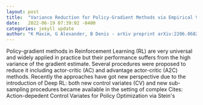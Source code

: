 ```yaml
---
layout: post
title:  "Variance Reduction for Policy-Gradient Methods via Empirical Variance Minimization"
date:   2022-06-19 07:39:02 -0400
categories: jekyll update
author: "K Maxim, G Alexander, B Denis - arXiv preprint arXiv:2206.06827, 2022"
---
```

Policy-gradient methods in Reinforcement Learning (RL) are very universal and widely applied in practice but their performance suffers from the high variance of the gradient estimate. Several procedures were proposed to reduce it including actor-critic (AC) and advantage actor-critic (A2C) methods. Recently the approaches have got new perspective due to the introduction of Deep RL: both new control variates (CV) and new sub-sampling procedures became available in the setting of complex 
Cites: Action-depedent Control Variates for Policy Optimization via Stein's